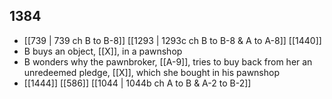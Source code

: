 ## 1384
- [[739 | 739 ch B to B-8]] [[1293 | 1293c ch B to B-8 &amp; A to A-8]] [[1440]] 
- B buys an object, [[X]], in a pawnshop
- B wonders why the pawnbroker, [[A-9]], tries to buy back from her an unredeemed pledge, [[X]], which she bought in his pawnshop
- [[1444]] [[586]] [[1044 | 1044b ch A to B &amp; A-2 to B-2]] 


